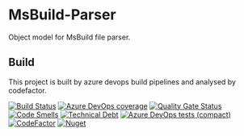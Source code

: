 # MsBuild-Parser
Object model for MsBuild file parser. 

## Build
This project is built by azure devops build pipelines and analysed by codefactor.

[![Build Status](https://dev.azure.com/NorikaDE/MsBuild-Parser-ObjectModel/_apis/build/status/NorikaDE.MsBuild-Parser?branchName=master)](https://dev.azure.com/NorikaDE/MsBuild-Parser-ObjectModel/_build/latest?definitionId=3&branchName=master)
[![Azure DevOps coverage](https://img.shields.io/azure-devops/coverage/NorikaDE/MsBuild-Parser-ObjectModel/3)](https://dev.azure.com/NorikaDE/MsBuild-Parser-ObjectModel/_build?definitionId=3)
[![Quality Gate Status](https://sonarcloud.io/api/project_badges/measure?project=NorikaDE_MsBuild-Parser&metric=alert_status)](https://sonarcloud.io/dashboard?id=NorikaDE_MsBuild-Parser)
[![Code Smells](https://sonarcloud.io/api/project_badges/measure?project=NorikaDE_MsBuild-Parser&metric=code_smells)](https://sonarcloud.io/dashboard?id=NorikaDE_MsBuild-Parser)
[![Technical Debt](https://sonarcloud.io/api/project_badges/measure?project=NorikaDE_MsBuild-Parser&metric=sqale_index)](https://sonarcloud.io/dashboard?id=NorikaDE_MsBuild-Parser)
[![Azure DevOps tests (compact)](https://img.shields.io/azure-devops/tests/NorikaDE/MsBuild-Parser-ObjectModel/3?compact_message)](https://dev.azure.com/NorikaDE/MsBuild-Parser-ObjectModel/_build?definitionId=3)
[![CodeFactor](https://www.codefactor.io/repository/github/norikade/msbuild-parser/badge)](https://www.codefactor.io/repository/github/norikade/msbuild-parser)
[![Nuget](https://img.shields.io/nuget/v/Norika.MsBuild.Core.Data)](https://www.nuget.org/packages/Norika.MsBuild.Core.Data)
